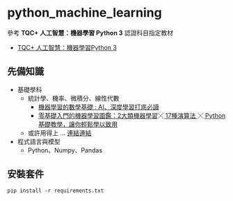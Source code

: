 # python_machine_learning
參考 **TQC+ 人工智慧：機器學習 Python 3** 認證科目指定教材
- [TQC+ 人工智慧：機器學習Python 3](https://www.tqcplus.org.tw/CertificateDetail.aspx?CODE=XgSlxg3TL8Q=)

## 先備知識
- 基礎學科
  - 統計學、機率、微積分、線性代數
    - [機器學習的數學基礎 : AI、深度學習打底必讀](https://www.books.com.tw/products/0010846042)
    - [零基礎入門的機器學習圖鑑：2大類機器學習╳ 17種演算法 ╳ Python基礎教學，讓你輕鬆學以致用](https://www.books.com.tw/products/0010879493?sloc=main)
  - 或許用得上 ... [連結](https://1lib.sk/)[連結](https://singlelogin.re)
- 程式語言與模型
  - Python、Numpy、Pandas

## 安裝套件
`pip install -r requirements.txt`

